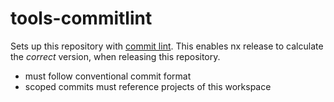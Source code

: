 # tools-commitlint

Sets up this repository with [commit lint](https://commitlint.js.org/). This enables nx release to calculate the _correct_ version, when releasing this repository.

- must follow conventional commit format
- scoped commits must reference projects of this workspace
